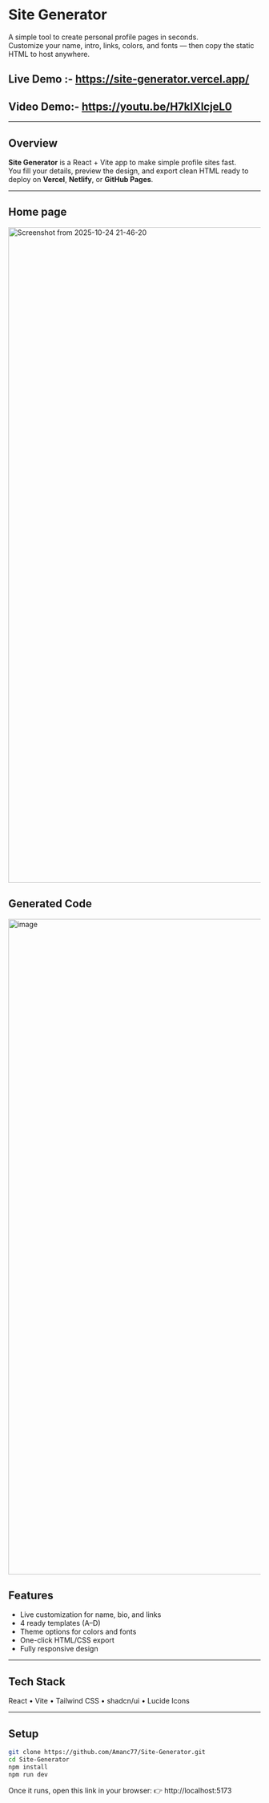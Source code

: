 # Site Generator

A simple tool to create personal profile pages in seconds.  
Customize your name, intro, links, colors, and fonts — then copy the static HTML to host anywhere.

## Live Demo :- https://site-generator.vercel.app/


## Video Demo:- https://youtu.be/H7kIXlcjeL0



---

## Overview

**Site Generator** is a React + Vite app to make simple profile sites fast.  
You fill your details, preview the design, and export clean HTML ready to deploy on **Vercel**, **Netlify**, or **GitHub Pages**.

---


## Home page
<img width="3062" height="1308" alt="Screenshot from 2025-10-24 21-46-20" src="https://github.com/user-attachments/assets/b3d3fef3-6482-4532-8d3b-3b8619ab5e95" />

## Generated Code
<img width="3062" height="1308" alt="image" src="https://github.com/user-attachments/assets/b3634207-4a13-45f4-8e06-19da7a840c1b" />


## Features

- Live customization for name, bio, and links  
- 4 ready templates (A–D)  
- Theme options for colors and fonts  
- One-click HTML/CSS export  
- Fully responsive design  

---

## Tech Stack

React • Vite • Tailwind CSS • shadcn/ui • Lucide Icons

---

## Setup

```bash
git clone https://github.com/Amanc77/Site-Generator.git
cd Site-Generator
npm install
npm run dev

```

Once it runs, open this link in your browser:
👉 http://localhost:5173
